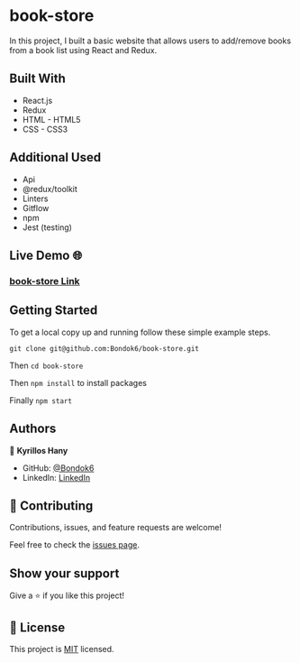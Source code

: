 # book-store

In this project, I built a basic website that allows users to add/remove books from a book list using React and Redux.

## Built With

- React.js
- Redux
- HTML - HTML5
- CSS - CSS3

## Additional Used

- Api
- @redux/toolkit
- Linters
- Gitflow
- npm
- Jest (testing)

## Live Demo 🌐

### [book-store Link](https://bondok6.github.io/book-store/)

## Getting Started

To get a local copy up and running follow these simple example steps.

`git clone git@github.com:Bondok6/book-store.git`

Then `cd book-store`

Then `npm install` to install packages

Finally `npm start`

## Authors

👤 **Kyrillos Hany**

- GitHub: [@Bondok6](https://github.com/Bondok6)
- LinkedIn: [LinkedIn](https://www.linkedin.com/in/kyrillos-hany/)

## 🤝 Contributing

Contributions, issues, and feature requests are welcome!

Feel free to check the [issues page](../../issues/).

## Show your support

Give a ⭐️ if you like this project!

## 📝 License

This project is [MIT](./MIT.md) licensed.
